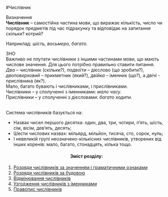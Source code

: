 #Числівник

<div class="eoz-wrap">
<span class="eoz">Визначення</span>
<div class="eoz-text">
<strong>Числiвник</strong> – самостiйна частина мови, що виражає кiлькiсть, число чи порядок предметiв пiд час пiдрахунку та вiдповiдає на запитання <span class="p1">скiльки?</span> <span class="p1">котрий?</span>
</div>
</div>



<span class="p1">Наприклад</span>: <i>шiсть, восьмеро, багато.</i>

<div class="add-wrap">
<span class="add">ЗНО</span>
<div class="add-text">
Важливо не плутати числiвники з iншими частинами мови, що мають числове значення. Для цього потрiбно правильно ставити питання.<br>
<i>Два</i> – числiвник (<span class="p1">скiльки?</span>), <i>подвоїти</i> – дiєслово (<span class="p1">що зробити?</span>), <i>двоповерховий</i> – прикметник (<span class="p1">який?</span>), <i>двiйка</i> – iменник (<span class="p1">що?</span>), а <i>двiчi</i> - прислiвникa (<span class="p1">як?</span>).<br>
Мало, багато бувають i числiвниками, i прислiвниками.<br>
Числiвники – у сполученнi з iменниками: <i>мало часу</i>.<br>
Прислiвники – у сполученнi з дiєсловами: <i>багато ходити</i>.
</div>
<br>

<span class="p1">Система числiвникiв базується на:</span>

<ul>
<li>Назвах чисел першого десятка: один, два, три, чотири, п’ять, шiсть, сiм, вiсiм, дев’ять, десять;</li>
<li> Шести числових назвах: мiльярд, мiльйон, тисяча, сто, сорок, нуль;</li>
<li> I невеликiй групi неозначено-кiлькiсних числiвникiв, утворених вiд iнших коренiв: мало, багато, стонадцять, кiлька тощо.</li></ul>

<center><h4>Зміст розділу:</h4></center>

1.	[Розряди числiвникiв за значенням i граматичними ознаками](rozryzdi_chislivnikiv_za_znachennyam.md)
2.	[Розряди числiвникiв за будовою](rozryadi_chislivnikiv_za_budovoyu.md) 
3.	[Вiдмiнювання числiвникiв](vidminuvannya_kilkisnih_chislivnikiv.md)
4.	[Узгодження числiвникiв з iменниками](uzgodzennya_chislivnikiv_z_imennikami.md)
5.	[Правопис числiвникiв](pravopis_chislivnikiv.md)

